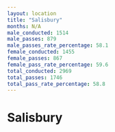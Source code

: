 ```yaml
---
layout: location
title: "Salisbury"
months: N/A
male_conducted: 1514
male_passes: 879
male_passes_rate_percentage: 58.1
female_conducted: 1455
female_passes: 867
female_pass_rate_percentage: 59.6
total_conducted: 2969
total_passes: 1746
total_pass_rate_percentage: 58.8
---
```


# Salisbury
